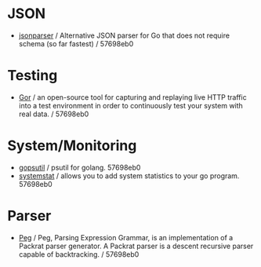 # JSON

* [jsonparser](https://github.com/buger/jsonparser) / Alternative JSON parser for Go that does not require schema (so far fastest) / 57698eb0

# Testing

* [Gor](https://github.com/buger/gor) / an open-source tool for capturing and replaying live HTTP traffic into a test environment in order to continuously test your system with real data. / 57698eb0

# System/Monitoring

* [gopsutil](https://github.com/shirou/gopsutil) / psutil for golang. 57698eb0
* [systemstat](https://bitbucket.org/bertimus9/systemstat) / allows you to add system statistics to your go program. 57698eb0

# Parser

* [Peg](https://github.com/pointlander/peg) / Peg, Parsing Expression Grammar, is an implementation of a Packrat parser generator. A Packrat parser is a descent recursive parser capable of backtracking. / 57698eb0
